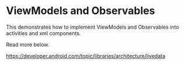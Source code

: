 # ViewModels and Observables

This demonstrates how to implement ViewModels and Observables into activities and xml components.

Read more below.

https://developer.android.com/topic/libraries/architecture/livedata

